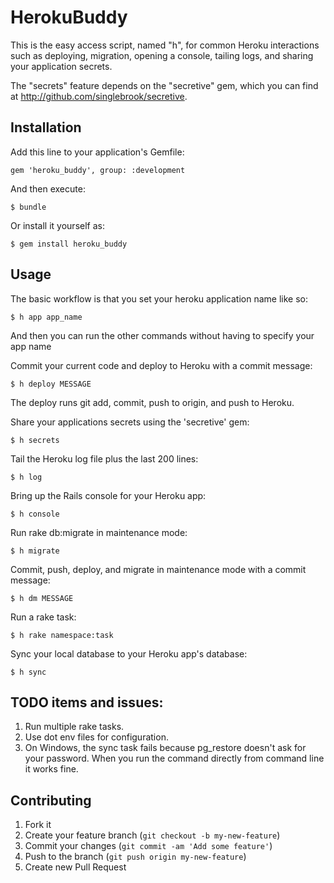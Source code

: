 # HerokuBuddy

This is the easy access script, named "h", for common Heroku interactions such as deploying, migration, opening a console, tailing logs, and sharing your application secrets.

The "secrets" feature depends on the "secretive" gem, which you can find at http://github.com/singlebrook/secretive.

## Installation

Add this line to your application's Gemfile:

    gem 'heroku_buddy', group: :development

And then execute:

    $ bundle

Or install it yourself as:

    $ gem install heroku_buddy

## Usage

The basic workflow is that you set your heroku application name like so:

	$ h app app_name

And then you can run the other commands without having to specify your app name

Commit your current code and deploy to Heroku with a commit message:

	$ h deploy MESSAGE   
	
The deploy runs git add, commit, push to origin, and push to Heroku.

Share your applications secrets using the 'secretive' gem:
	
	$ h secrets

Tail the Heroku log file plus the last 200 lines:

	$ h log

Bring up the Rails console for your Heroku app:

	$ h console

Run rake db:migrate in maintenance mode:

	$ h migrate
	
Commit, push, deploy, and migrate in maintenance mode with a commit message:

	$ h dm MESSAGE

Run a rake task:

	$ h rake namespace:task
	
Sync your local database to your Heroku app's database:

	$ h sync
	

## TODO items and issues:
1. Run multiple rake tasks.
2. Use dot env files for configuration.
3. On Windows, the sync task fails because pg_restore doesn't ask for your password. When you run the command directly from command line it works fine.

## Contributing

1. Fork it
2. Create your feature branch (`git checkout -b my-new-feature`)
3. Commit your changes (`git commit -am 'Add some feature'`)
4. Push to the branch (`git push origin my-new-feature`)
5. Create new Pull Request
